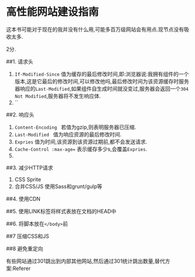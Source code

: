 # 高性能网站建设指南

这本书可能对于现在的我并没有什么用,可能多百万级网站会有用点.现节点没有吸收太多.

2分. 

##1. 请求头 

1. `If-Modified-Since` 值为缓存的最后修改时间,即:浏览器说:我拥有组件的一个版本,这是它最后的修改时间,可以修改他吗,最后修改时间为该资源缓存时服务器响应的`Last-Modified`,如果组件自生成时间就没变过,服务器会返回一个`304 Not Modified`,服务器将不发生响应体.
2. `` 

##2. 响应头

1. `Content-Encoding ` 若值为gzip,则表明服务器已压缩.
2. `Last-Modified ` 值为响应资源的最后修改时间.
3. `Expries` 值为时间,该资源到该资源过期前,都不会发送请求.
4. `Cache-Control :max-age=` 表示缓存多少s,会覆盖`Expries`.
5. 

##3. 减少HTTP请求

1. CSS Sprite
2. 合并CSS/JS 使用Sass和grunt/gulp等


##4. 使用CDN

##5. 使用LINK标签将样式表放在文档的HEAD中

##6. 将脚本放在`</body>`前

##7 压缩CSS和JS

##8 避免重定向

有些网站通过301跳出到内部其他网站,然后通过301统计跳出数量,替代方案:Referer

